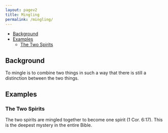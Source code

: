 ```yaml
---
layout: pagev2
title: Mingling
permalink: /mingling/
---
```

- [Background](#background)
- [Examples](#examples)
  - [The Two Spirits](#the-two-spirits)

## Background

To mingle is to combine two things in such a way that there is still a distinction between the two things. 

## Examples

### The Two Spirits

The two spirits are mingled together to become one spirit (1 Cor. 6:17). This is the deepest mystery in the entire Bible.